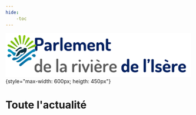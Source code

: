 ```yaml
---
hide:
    -toc
---
```


![logo-accueil](https://github.com/Konsilion/konsilion-drive/blob/main/logo_banniere_index.png?raw=true){style="max-width: 600px; heigth: 450px"}

# Toute l'actualité

